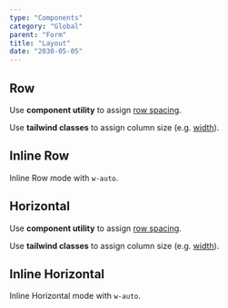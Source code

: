 ```yaml
---
type: "Components"
category: "Global"
parent: "Form"
title: "Layout"
date: "2030-05-05"
---
```


## Row

Use **component utility** to assign [row spacing](/components/row/content#space).

Use **tailwind classes** to assign column size (e.g. [width](https://tailwindcss.com/docs/width)).

<demo>
  <demoinline src="demos/components/form/mode-row">
  </demoinline>
</demo>

## Inline Row

Inline Row mode with `w-auto`.

<demo>
  <demoinline src="demos/components/form/mode-inline-row">
  </demoinline>
</demo>

## Horizontal

Use **component utility** to assign [row spacing](/components/row/content#space).

Use **tailwind classes** to assign column size (e.g. [width](https://tailwindcss.com/docs/width)).

<demo>
  <demoinline src="demos/components/form/mode-horizontal">
  </demoinline>
</demo>

## Inline Horizontal

Inline Horizontal mode with `w-auto`.

<demo>
  <demoinline src="demos/components/form/mode-inline-horizontal">
  </demoinline>
</demo>
